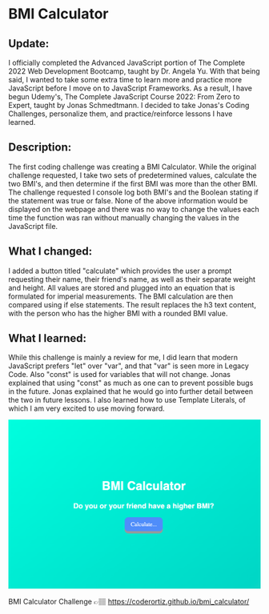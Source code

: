 # BMI Calculator

## Update:

I officially completed the Advanced JavaScript portion of The Complete 2022 Web Development Bootcamp, taught by Dr. Angela Yu. With that being said, I wanted to take some extra time to learn more and practice more JavaScript before I move on to JavaScript Frameworks. As a result, I have begun Udemy's, The Complete JavaScript Course 2022: From Zero to Expert, taught by Jonas Schmedtmann. I decided to take Jonas's Coding Challenges, personalize them, and practice/reinforce lessons I have learned.

## Description:

The first coding challenge was creating a BMI Calculator. While the original challenge requested, I take two sets of predetermined values, calculate the two BMI's, and then determine if the first BMI was more than the other BMI. The challenge requested I console log both BMI's and the Boolean stating if the statement was true or false. None of the above information would be displayed on the webpage and there was no way to change the values each time the function was ran without manually changing the values in the JavaScript file.

## What I changed:

I added a button titled "calculate" which provides the user a prompt requesting their name, their friend's name, as well as their separate weight and height. All values are stored and plugged into an equation that is formulated for imperial measurements. The BMI calculation are then compared using if else statements. The result replaces the h3 text content, with the person who has the higher BMI with a rounded BMI value.

## What I learned:

While this challenge is mainly a review for me, I did learn that modern JavaScript prefers "let" over "var", and that "var" is seen more in Legacy Code. Also "const" is used for variables that will not change. Jonas explained that using "const" as much as one can to prevent possible bugs in the future. Jonas explained that he would go into further detail between the two in future lessons. I also learned how to use Template Literals, of which I am very excited to use moving forward.

![webpage snapshot](/bmi_calculator.png)

BMI Calculator Challenge 👉🏽 https://coderortiz.github.io/bmi_calculator/


